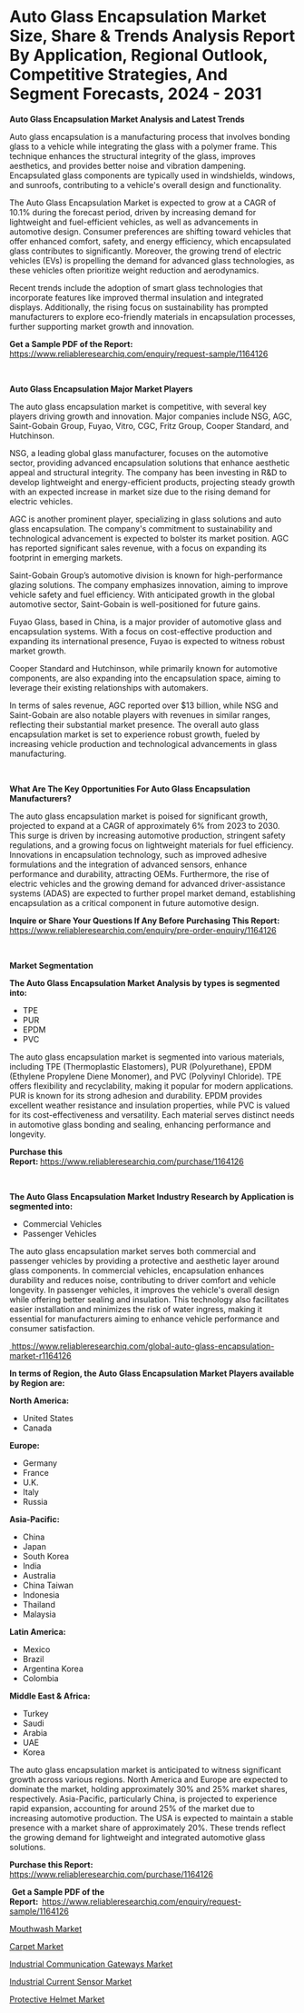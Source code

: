 <p><h1>Auto Glass Encapsulation Market Size, Share & Trends Analysis Report By Application, Regional Outlook, Competitive Strategies, And Segment Forecasts, 2024 - 2031</h1></p><p><strong>Auto Glass Encapsulation Market Analysis and Latest Trends</strong></p>
<p><p>Auto glass encapsulation is a manufacturing process that involves bonding glass to a vehicle while integrating the glass with a polymer frame. This technique enhances the structural integrity of the glass, improves aesthetics, and provides better noise and vibration dampening. Encapsulated glass components are typically used in windshields, windows, and sunroofs, contributing to a vehicle's overall design and functionality.</p><p>The Auto Glass Encapsulation Market is expected to grow at a CAGR of 10.1% during the forecast period, driven by increasing demand for lightweight and fuel-efficient vehicles, as well as advancements in automotive design. Consumer preferences are shifting toward vehicles that offer enhanced comfort, safety, and energy efficiency, which encapsulated glass contributes to significantly. Moreover, the growing trend of electric vehicles (EVs) is propelling the demand for advanced glass technologies, as these vehicles often prioritize weight reduction and aerodynamics.</p><p>Recent trends include the adoption of smart glass technologies that incorporate features like improved thermal insulation and integrated displays. Additionally, the rising focus on sustainability has prompted manufacturers to explore eco-friendly materials in encapsulation processes, further supporting market growth and innovation.</p></p>
<p><strong>Get a Sample PDF of the Report:&nbsp;</strong> <a href="https://www.reliableresearchiq.com/enquiry/request-sample/1164126?utm_campaign=1257&utm_medium=2&utm_source=Github&utm_content=ia&utm_term=29092024&utm_id=auto-glass-encapsulation">https://www.reliableresearchiq.com/enquiry/request-sample/1164126</a></p>
<p>&nbsp;</p>
<p><strong>Auto Glass Encapsulation Major Market Players</strong></p>
<p><p>The auto glass encapsulation market is competitive, with several key players driving growth and innovation. Major companies include NSG, AGC, Saint-Gobain Group, Fuyao, Vitro, CGC, Fritz Group, Cooper Standard, and Hutchinson.</p><p>NSG, a leading global glass manufacturer, focuses on the automotive sector, providing advanced encapsulation solutions that enhance aesthetic appeal and structural integrity. The company has been investing in R&D to develop lightweight and energy-efficient products, projecting steady growth with an expected increase in market size due to the rising demand for electric vehicles.</p><p>AGC is another prominent player, specializing in glass solutions and auto glass encapsulation. The company's commitment to sustainability and technological advancement is expected to bolster its market position. AGC has reported significant sales revenue, with a focus on expanding its footprint in emerging markets.</p><p>Saint-Gobain Group’s automotive division is known for high-performance glazing solutions. The company emphasizes innovation, aiming to improve vehicle safety and fuel efficiency. With anticipated growth in the global automotive sector, Saint-Gobain is well-positioned for future gains.</p><p>Fuyao Glass, based in China, is a major provider of automotive glass and encapsulation systems. With a focus on cost-effective production and expanding its international presence, Fuyao is expected to witness robust market growth.</p><p>Cooper Standard and Hutchinson, while primarily known for automotive components, are also expanding into the encapsulation space, aiming to leverage their existing relationships with automakers.</p><p>In terms of sales revenue, AGC reported over $13 billion, while NSG and Saint-Gobain are also notable players with revenues in similar ranges, reflecting their substantial market presence. The overall auto glass encapsulation market is set to experience robust growth, fueled by increasing vehicle production and technological advancements in glass manufacturing.</p></p>
<p>&nbsp;</p>
<p><strong>What Are The Key Opportunities For Auto Glass Encapsulation Manufacturers?</strong></p>
<p><p>The auto glass encapsulation market is poised for significant growth, projected to expand at a CAGR of approximately 6% from 2023 to 2030. This surge is driven by increasing automotive production, stringent safety regulations, and a growing focus on lightweight materials for fuel efficiency. Innovations in encapsulation technology, such as improved adhesive formulations and the integration of advanced sensors, enhance performance and durability, attracting OEMs. Furthermore, the rise of electric vehicles and the growing demand for advanced driver-assistance systems (ADAS) are expected to further propel market demand, establishing encapsulation as a critical component in future automotive design.</p></p>
<p><strong>Inquire or Share Your Questions If Any Before Purchasing This Report:</strong> <a href="https://www.reliableresearchiq.com/enquiry/pre-order-enquiry/1164126?utm_campaign=1257&utm_medium=2&utm_source=Github&utm_content=ia&utm_term=29092024&utm_id=auto-glass-encapsulation">https://www.reliableresearchiq.com/enquiry/pre-order-enquiry/1164126</a></p>
<p>&nbsp;</p>
<p><strong>Market Segmentation</strong></p>
<p><strong>The Auto Glass Encapsulation Market Analysis by types is segmented into:</strong></p>
<p><ul><li>TPE</li><li>PUR</li><li>EPDM</li><li>PVC</li></ul></p>
<p><p>The auto glass encapsulation market is segmented into various materials, including TPE (Thermoplastic Elastomers), PUR (Polyurethane), EPDM (Ethylene Propylene Diene Monomer), and PVC (Polyvinyl Chloride). TPE offers flexibility and recyclability, making it popular for modern applications. PUR is known for its strong adhesion and durability. EPDM provides excellent weather resistance and insulation properties, while PVC is valued for its cost-effectiveness and versatility. Each material serves distinct needs in automotive glass bonding and sealing, enhancing performance and longevity.</p></p>
<p><strong>Purchase this Report:&nbsp;</strong><a href="https://www.reliableresearchiq.com/purchase/1164126?utm_campaign=1257&utm_medium=2&utm_source=Github&utm_content=ia&utm_term=29092024&utm_id=auto-glass-encapsulation">https://www.reliableresearchiq.com/purchase/1164126</a></p>
<p>&nbsp;</p>
<p><strong>The Auto Glass Encapsulation Market Industry Research by Application is segmented into:</strong></p>
<p><ul><li>Commercial Vehicles</li><li>Passenger Vehicles</li></ul></p>
<p><p>The auto glass encapsulation market serves both commercial and passenger vehicles by providing a protective and aesthetic layer around glass components. In commercial vehicles, encapsulation enhances durability and reduces noise, contributing to driver comfort and vehicle longevity. In passenger vehicles, it improves the vehicle's overall design while offering better sealing and insulation. This technology also facilitates easier installation and minimizes the risk of water ingress, making it essential for manufacturers aiming to enhance vehicle performance and consumer satisfaction.</p></p>
<p><a href="https://www.reliableresearchiq.com/global-auto-glass-encapsulation-market-r1164126?utm_campaign=1257&utm_medium=2&utm_source=Github&utm_content=ia&utm_term=29092024&utm_id=auto-glass-encapsulation">&nbsp;https://www.reliableresearchiq.com/global-auto-glass-encapsulation-market-r1164126</a></p>
<p><strong>In terms of Region, the Auto Glass Encapsulation Market Players available by Region are:</strong></p>
<p>
    <p> <strong> North America: </strong>
        <ul>
            <li>United States</li>
            <li>Canada</li>
        </ul>
        </p> 
    <p> <strong> Europe: </strong>
        <ul>
            <li>Germany</li>
            <li>France</li>
            <li>U.K.</li>
            <li>Italy</li>
            <li>Russia</li>
        </ul>
        </p> 
    <p> <strong> Asia-Pacific: </strong>
        <ul>
            <li>China</li>
            <li>Japan</li>
            <li>South Korea</li>
            <li>India</li>
            <li>Australia</li>
            <li>China Taiwan</li>
            <li>Indonesia</li>
            <li>Thailand</li>
            <li>Malaysia</li>
        </ul>
        </p> 
    <p> <strong> Latin America: </strong>
        <ul>
            <li>Mexico</li>
            <li>Brazil</li>
            <li>Argentina Korea</li>
            <li>Colombia</li>
        </ul>
        </p> 
    <p> <strong> Middle East & Africa: </strong>
        <ul>
            <li>Turkey</li>
            <li>Saudi</li>
            <li>Arabia</li>
            <li>UAE</li>
            <li>Korea</li>
        </ul>
    </p>
    </p>
<p><p>The auto glass encapsulation market is anticipated to witness significant growth across various regions. North America and Europe are expected to dominate the market, holding approximately 30% and 25% market shares, respectively. Asia-Pacific, particularly China, is projected to experience rapid expansion, accounting for around 25% of the market due to increasing automotive production. The USA is expected to maintain a stable presence with a market share of approximately 20%. These trends reflect the growing demand for lightweight and integrated automotive glass solutions.</p></p>
<p><strong>Purchase this Report: </strong><a href="https://www.reliableresearchiq.com/purchase/1164126?utm_campaign=1257&utm_medium=2&utm_source=Github&utm_content=ia&utm_term=29092024&utm_id=auto-glass-encapsulation">https://www.reliableresearchiq.com/purchase/1164126</a></p>
<p>&nbsp;<strong>Get a Sample PDF of the Report:&nbsp;&nbsp;</strong><a href="https://www.reliableresearchiq.com/enquiry/request-sample/1164126?utm_campaign=1257&utm_medium=2&utm_source=Github&utm_content=ia&utm_term=29092024&utm_id=auto-glass-encapsulation">https://www.reliableresearchiq.com/enquiry/request-sample/1164126</a></p>
<p><strong></strong></p>
<p><p><a href="https://www.linkedin.com/pulse/deep-dive-mouthwash-market-itstrends-segmentation-competitive-y3p0c?utm_campaign=1257&utm_medium=2&utm_source=Github&utm_content=ia&utm_term=29092024&utm_id=auto-glass-encapsulation">Mouthwash Market</a></p><p><a href="https://www.linkedin.com/pulse/global-carpet-market-landscape-future-trends-strategic-forecast-cfz6c?utm_campaign=1257&utm_medium=2&utm_source=Github&utm_content=ia&utm_term=29092024&utm_id=auto-glass-encapsulation">Carpet Market</a></p><p><a href="https://issuu.com/reportprime-2/docs/industrial-communication-gateways-m_a01fa5345820fb?utm_campaign=1257&utm_medium=2&utm_source=Github&utm_content=ia&utm_term=29092024&utm_id=auto-glass-encapsulation">Industrial Communication Gateways Market</a></p><p><a href="https://issuu.com/reportprime-2/docs/industrial-current-sensor-market-si_7f7d6b53de10e3?utm_campaign=1257&utm_medium=2&utm_source=Github&utm_content=ia&utm_term=29092024&utm_id=auto-glass-encapsulation">Industrial Current Sensor Market</a></p><p><a href="https://www.linkedin.com/pulse/protective-helmet-market-insights-products-regional-analysis-umwmc?utm_campaign=1257&utm_medium=2&utm_source=Github&utm_content=ia&utm_term=29092024&utm_id=auto-glass-encapsulation">Protective Helmet Market</a></p></p>